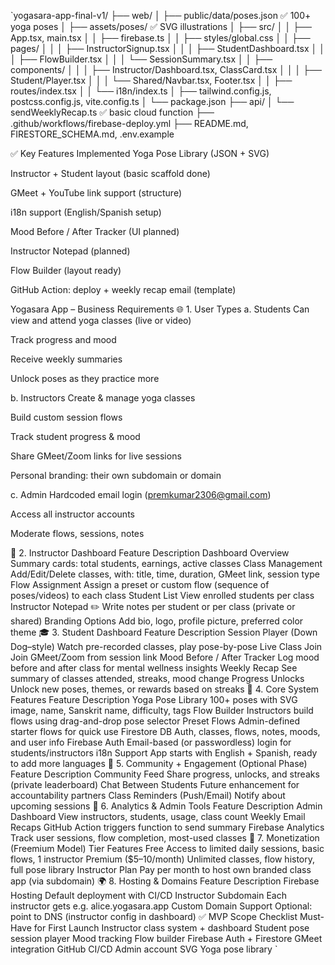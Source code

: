 `yogasara-app-final-v1/
├── web/
│   ├── public/data/poses.json          ✅ 100+ yoga poses
│   ├── assets/poses/                   ✅ SVG illustrations
│   ├── src/
│   │   ├── App.tsx, main.tsx
│   │   ├── firebase.ts
│   │   ├── styles/global.css
│   │   ├── pages/
│   │   │   ├── InstructorSignup.tsx
│   │   │   ├── StudentDashboard.tsx
│   │   │   ├── FlowBuilder.tsx
│   │   │   └── SessionSummary.tsx
│   │   ├── components/
│   │   │   ├── Instructor/Dashboard.tsx, ClassCard.tsx
│   │   │   ├── Student/Player.tsx
│   │   │   └── Shared/Navbar.tsx, Footer.tsx
│   │   ├── routes/index.tsx
│   │   └── i18n/index.ts
│   ├── tailwind.config.js, postcss.config.js, vite.config.ts
│   └── package.json
├── api/
│   └── sendWeeklyRecap.ts              ✅ basic cloud function
├── .github/workflows/firebase-deploy.yml
├── README.md, FIRESTORE_SCHEMA.md, .env.example





✅ Key Features Implemented
Yoga Pose Library (JSON + SVG)

Instructor + Student layout (basic scaffold done)

GMeet + YouTube link support (structure)

i18n support (English/Spanish setup)

Mood Before / After Tracker (UI planned)

Instructor Notepad (planned)

Flow Builder (layout ready)

GitHub Action: deploy + weekly recap email (template)

Yogasara App – Business Requirements
🌐 1. User Types
a. Students
Can view and attend yoga classes (live or video)

Track progress and mood

Receive weekly summaries

Unlock poses as they practice more

b. Instructors
Create & manage yoga classes

Build custom session flows

Track student progress & mood

Share GMeet/Zoom links for live sessions

Personal branding: their own subdomain or domain

c. Admin
Hardcoded email login (premkumar2306@gmail.com)

Access all instructor accounts

Moderate flows, sessions, notes

🧭 2. Instructor Dashboard
Feature	Description
Dashboard Overview	Summary cards: total students, earnings, active classes
Class Management	Add/Edit/Delete classes, with: title, time, duration, GMeet link, session type
Flow Assignment	Assign a preset or custom flow (sequence of poses/videos) to each class
Student List	View enrolled students per class
Instructor Notepad ✏️	Write notes per student or per class (private or shared)
Branding Options	Add bio, logo, profile picture, preferred color theme
🎓 3. Student Dashboard
Feature	Description
Session Player (Down Dog–style)	Watch pre-recorded classes, play pose-by-pose
Live Class Join	Join GMeet/Zoom from session link
Mood Before / After Tracker	Log mood before and after class for mental wellness insights
Weekly Recap	See summary of classes attended, streaks, mood change
Progress Unlocks	Unlock new poses, themes, or rewards based on streaks
🧱 4. Core System Features
Feature	Description
Yoga Pose Library	100+ poses with SVG image, name, Sanskrit name, difficulty, tags
Flow Builder	Instructors build flows using drag-and-drop pose selector
Preset Flows	Admin-defined starter flows for quick use
Firestore DB	Auth, classes, flows, notes, moods, and user info
Firebase Auth	Email-based (or passwordless) login for students/instructors
i18n Support	App starts with English + Spanish, ready to add more languages
💬 5. Community + Engagement (Optional Phase)
Feature	Description
Community Feed	Share progress, unlocks, and streaks (private leaderboard)
Chat Between Students	Future enhancement for accountability partners
Class Reminders (Push/Email)	Notify about upcoming sessions
🧪 6. Analytics & Admin Tools
Feature	Description
Admin Dashboard	View instructors, students, usage, class count
Weekly Email Recaps	GitHub Action triggers function to send summary
Firebase Analytics	Track user sessions, flow completion, most-used classes
💸 7. Monetization (Freemium Model)
Tier	Features
Free	Access to limited daily sessions, basic flows, 1 instructor
Premium ($5–10/month)	Unlimited classes, flow history, full pose library
Instructor Plan	Pay per month to host own branded class app (via subdomain)
🌍 8. Hosting & Domains
Feature	Description
Firebase Hosting	Default deployment with CI/CD
Instructor Subdomain	Each instructor gets e.g. alice.yogasara.app
Custom Domain Support	Optional: point to DNS (instructor config in dashboard)
✅ MVP Scope Checklist
Must-Have for First Launch
Instructor class system + dashboard
Student pose session player
Mood tracking
Flow builder
Firebase Auth + Firestore
GMeet integration
GitHub CI/CD
Admin account
SVG Yoga pose library
`